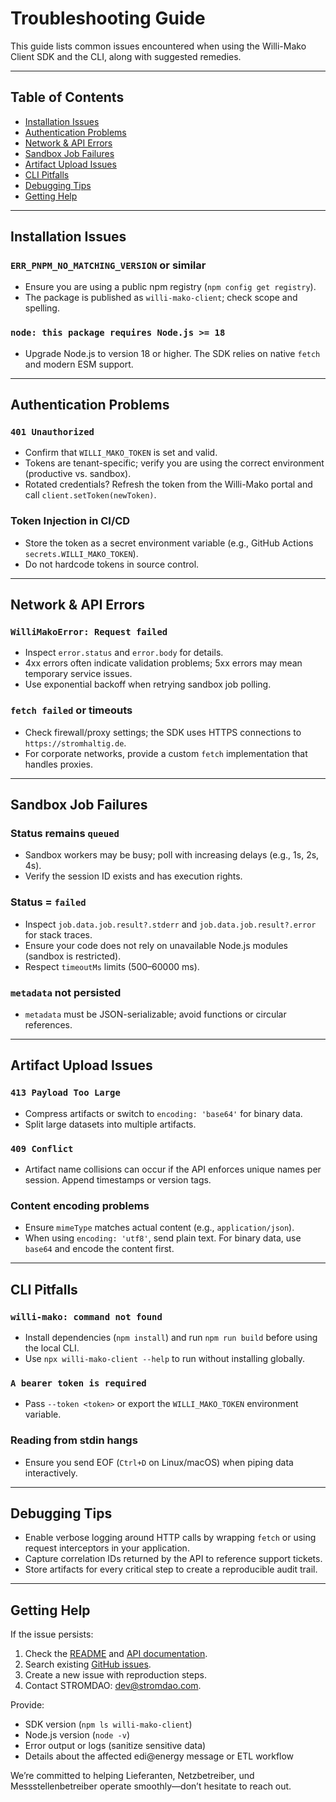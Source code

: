 # Troubleshooting Guide

This guide lists common issues encountered when using the Willi-Mako Client SDK and the CLI, along with suggested remedies.

---

## Table of Contents

- [Installation Issues](#installation-issues)
- [Authentication Problems](#authentication-problems)
- [Network & API Errors](#network--api-errors)
- [Sandbox Job Failures](#sandbox-job-failures)
- [Artifact Upload Issues](#artifact-upload-issues)
- [CLI Pitfalls](#cli-pitfalls)
- [Debugging Tips](#debugging-tips)
- [Getting Help](#getting-help)

---

## Installation Issues

### `ERR_PNPM_NO_MATCHING_VERSION` or similar
- Ensure you are using a public npm registry (`npm config get registry`).
- The package is published as `willi-mako-client`; check scope and spelling.

### `node: this package requires Node.js >= 18`
- Upgrade Node.js to version 18 or higher. The SDK relies on native `fetch` and modern ESM support.

---

## Authentication Problems

### `401 Unauthorized`
- Confirm that `WILLI_MAKO_TOKEN` is set and valid.
- Tokens are tenant-specific; verify you are using the correct environment (productive vs. sandbox).
- Rotated credentials? Refresh the token from the Willi-Mako portal and call `client.setToken(newToken)`.

### Token Injection in CI/CD
- Store the token as a secret environment variable (e.g., GitHub Actions `secrets.WILLI_MAKO_TOKEN`).
- Do not hardcode tokens in source control.

---

## Network & API Errors

### `WilliMakoError: Request failed`
- Inspect `error.status` and `error.body` for details.
- 4xx errors often indicate validation problems; 5xx errors may mean temporary service issues.
- Use exponential backoff when retrying sandbox job polling.

### `fetch failed` or timeouts
- Check firewall/proxy settings; the SDK uses HTTPS connections to `https://stromhaltig.de`.
- For corporate networks, provide a custom `fetch` implementation that handles proxies.

---

## Sandbox Job Failures

### Status remains `queued`
- Sandbox workers may be busy; poll with increasing delays (e.g., 1s, 2s, 4s).
- Verify the session ID exists and has execution rights.

### Status = `failed`
- Inspect `job.data.job.result?.stderr` and `job.data.job.result?.error` for stack traces.
- Ensure your code does not rely on unavailable Node.js modules (sandbox is restricted).
- Respect `timeoutMs` limits (500–60000 ms).

### `metadata` not persisted
- `metadata` must be JSON-serializable; avoid functions or circular references.

---

## Artifact Upload Issues

### `413 Payload Too Large`
- Compress artifacts or switch to `encoding: 'base64'` for binary data.
- Split large datasets into multiple artifacts.

### `409 Conflict`
- Artifact name collisions can occur if the API enforces unique names per session. Append timestamps or version tags.

### Content encoding problems
- Ensure `mimeType` matches actual content (e.g., `application/json`).
- When using `encoding: 'utf8'`, send plain text. For binary data, use `base64` and encode the content first.

---

## CLI Pitfalls

### `willi-mako: command not found`
- Install dependencies (`npm install`) and run `npm run build` before using the local CLI.
- Use `npx willi-mako-client --help` to run without installing globally.

### `A bearer token is required`
- Pass `--token <token>` or export the `WILLI_MAKO_TOKEN` environment variable.

### Reading from stdin hangs
- Ensure you send EOF (`Ctrl+D` on Linux/macOS) when piping data interactively.

---

## Debugging Tips

- Enable verbose logging around HTTP calls by wrapping `fetch` or using request interceptors in your application.
- Capture correlation IDs returned by the API to reference support tickets.
- Store artifacts for every critical step to create a reproducible audit trail.

---

## Getting Help

If the issue persists:

1. Check the [README](../README.md) and [API documentation](./API.md).
2. Search existing [GitHub issues](https://github.com/energychain/willi-mako-client/issues).
3. Create a new issue with reproduction steps.
4. Contact STROMDAO: [dev@stromdao.com](mailto:dev@stromdao.com).

Provide:
- SDK version (`npm ls willi-mako-client`)
- Node.js version (`node -v`)
- Error output or logs (sanitize sensitive data)
- Details about the affected edi@energy message or ETL workflow

We’re committed to helping Lieferanten, Netzbetreiber, und Messstellenbetreiber operate smoothly—don’t hesitate to reach out.
